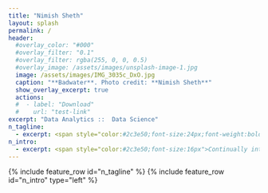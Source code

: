 ```yaml
---
title: "Nimish Sheth"
layout: splash
permalink: /
header:
  #overlay_color: "#000"
  #overlay_filter: "0.1" 
  #overlay_filter: rgba(255, 0, 0, 0.5)
  #overlay_image: /assets/images/unsplash-image-1.jpg
  image: /assets/images/IMG_3035c_DxO.jpg
  caption: "**Badwater**. Photo credit: **Nimish Sheth**"
  show_overlay_excerpt: true
  actions:
  #  - label: "Download"
  #    url: "test-link"
excerpt: "Data Analytics ::  Data Science"
n_tagline: 
  - excerpt: <span style="color:#2c3e50;font-size:24px;font-weight:bold">Making Sense of Data</span>
n_intro: 
  - excerpt: <span style="color:#2c3e50;font-size:16px">Continually intrigued by the vagaries of data and the technologies to understand what it represents. Forever learning. Data scientist, marathoner, bicyclist, backpacker, cook, traveler --- always in search of new experiences.</span>
---  
```

{% include feature_row id="n_tagline" %}
{% include feature_row id="n_intro" type="left" %}
